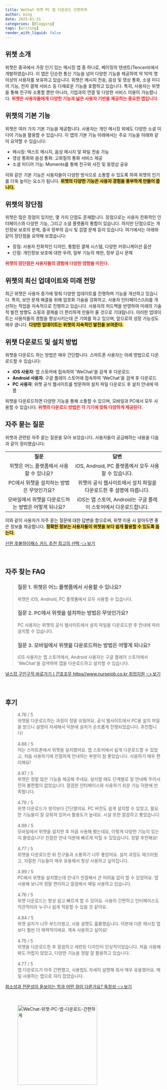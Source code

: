 ```yaml
---
title: WeChat 위챗 PC 앱 다운로드 간편하게
author: bing
date: 2025-01-31
categories: [Blogging]
tags: [writing]
render_with_liquid: false
---
```



<h2 id='위챗_소개'>위챗 소개</h2>

<p>위챗은 중국에서 가장 인기 있는 메시징 앱 중 하나로, 베이징의 텐센트(Tencent)에서 개발하였습니다. 이 앱은 단순한 통신 기능을 넘어 다양한 기능을 제공하여 약 10억 명 이상의 사용자를 보유하고 있습니다. 위챗은 메시지 전송, 음성 및 영상 통화, 소셜 미디어 기능, 전자 결제 서비스 등 다채로운 기능을 포함하고 있습니다. 특히, 사용자는 위챗을 통해 친구와 소통할 뿐만 아니라, 기업과의 연결 및 다양한 서비스 이용이 가능합니다. <b><span style="color: #ee2323;">위챗은 사용자들에게 다양한 기능과 넓은 사용자 기반을 제공하는 중요한 앱입니다.</span></b></p>

<h2 id='기본_기능'>위챗의 기본 기능</h2>

<p>위챗은 여러 가지 기본 기능을 제공합니다. 사용자는 개인 메시징 외에도 다양한 소셜 미디어 기능을 활용할 수 있습니다. 이 앱의 기본 기능 아래에서는 주요 기능을 아래와 같이 요약할 수 있습니다:</p>

<ul>
    <li>메시징: 텍스트 메시지, 음성 메시지 및 파일 전송 가능</li>
    <li>영상 통화와 음성 통화: 고화질의 통화 서비스 제공</li>
    <li>소셜 미디어 기능: Moments를 통해 친구와 사진 및 동영상 공유</li>
</ul>

<p>이와 같은 기본 기능은 사용자들이 다양한 방식으로 소통할 수 있도록 하여 위챗의 인기를 더욱 높이는 요소가 됩니다. <b><span style="background-color: #ffe066;">위챗의 다양한 기능은 사용자 경험을 풍부하게 만들어 줍니다.</span></b></p>

<h2 id='위챗_장단점'>위챗의 장단점</h2>

<p>위챗은 많은 장점이 있지만, 몇 가지 단점도 존재합니다. 장점으로는 사용자 친화적인 인터페이스와 다양한 기능, 그리고 소셜 플랫폼의 통합이 있습니다. 하지만 단점으로는 개인정보 보호의 문제, 중국 정부의 감시 및 검열 문제 등이 있습니다. 여기에서는 아래와 같이 장단점을 요약해 보겠습니다:</p>

<ul>
    <li>장점: 사용자 친화적인 디자인, 통합된 결제 시스템, 다양한 커뮤니케이션 옵션</li>
    <li>단점: 개인정보 보호에 대한 우려, 일부 기능의 제한, 정부 감시 문제</li>
</ul>

<p><b><span style="color: #ee2323;">위챗의 장단점은 사용자들의 경험에 다양한 영향을 미친다.</span></b></p>

<h2 id='위챗_업데이트_및_미래'>위챗의 최신 업데이트와 미래 전망</h2>

<p>최근 위챗은 사용자 증가에 맞춰 다양한 업데이트를 진행하며 기능을 개선하고 있습니다. 특히, 보안 문제 해결을 위해 암호화 기술을 강화하고, 사용자 인터페이스(UI)를 개선하는 작업을 지속적으로 진행하고 있습니다. 사용자의 피드백을 반영하여 미래의 기술적 발전 방향도 쇼핑과 결제를 더 편리하게 만들어 줄 것으로 기대됩니다. 이러한 업데이트는 사용자들의 경험을 향상시키는데 큰 기여를 하고 있으며, 앞으로의 성장 가능성도 매우 큽니다. <b><span style="background-color: #ffe066;">다양한 업데이트는 위챗의 지속적인 발전을 보여준다.</span></b></p>

<h2 id='위챗_다운로드_방법'>위챗 다운로드 및 설치 방법</h2>

<p>위챗을 다운로드 하는 방법은 매우 간단합니다. 스마트폰 사용자는 아래 방법으로 다운로드할 수 있습니다:</p>

<ul>
    <li><b>iOS 사용자</b>: 앱 스토어에 접속하여 'WeChat'을 검색 후 다운로드</li>
    <li><b>Android 사용자</b>: 구글 플레이 스토어에 접속하여 'WeChat'을 검색 후 다운로드</li>
    <li><b>PC 사용자</b>: 위챗 공식 웹사이트를 방문하여 설치 파일 다운로드 후 설치 안내에 따름</li>
</ul>

<p>위챗을 다운로드하면 다양한 기능을 통해 소통할 수 있으며, 모바일과 PC에서 모두 사용할 수 있습니다. <b><span style="color: #ee2323;">위챗의 다운로드 방법은 각 기기에 맞춰 다양하게 제공된다.</span></b></p>

<h2 id='자주_묻는_질문'>자주 묻는 질문</h2>

<p>위챗과 관련된 자주 묻는 질문을 모아 보았습니다. 사용자들이 궁금해하는 내용을 다음과 같이 정리했습니다:</p>

<table>
    <tr>
        <td style="text-align: center; height: 17px;"><b>질문</b></td>
        <td style="text-align: center; height: 17px;"><b>답변</b></td>
    </tr>
    <tr>
        <td style="text-align: center; height: 17px;">위챗은 어느 플랫폼에서 사용할 수 있나요?</td>
        <td style="text-align: center; height: 17px;">iOS, Android, PC 플랫폼에서 모두 사용할 수 있습니다.</td>
    </tr>
    <tr>
        <td style="text-align: center; height: 17px;">PC에서 위챗을 설치하는 방법은 무엇인가요?</td>
        <td style="text-align: center; height: 17px;">위챗의 공식 웹사이트에서 설치 파일을 다운로드한 후 설명에 따릅니다.</td>
    </tr>
    <tr>
        <td style="text-align: center; height: 17px;">모바일에서 위챗을 다운로드하는 방법은 어떻게 되나요?</td>
        <td style="text-align: center; height: 17px;">iOS는 앱 스토어, Android는 구글 플레이 스토어에서 다운로드합니다.</td>
    </tr>
</table>

<p>이와 같이 사용자가 자주 묻는 질문에 대한 답변을 함으로써, 위챗 이용 시 알아두면 좋은 정보를 제공합니다. <b><span style="background-color: #ffe066;">정확한 정보는 사용자들이 위챗을 보다 쉽게 활용할 수 있도록 돕는다.</span></b></p>


<p><a class="click-button" title="신한 후불하이패스 카드 추천 최고의 선택" href="https://blackassets.github.io/posts/%EC%8B%A0%ED%95%9C-%ED%9B%84%EB%B6%88%ED%95%98%EC%9D%B4%ED%8C%A8%EC%8A%A4-%EC%B9%B4%EB%93%9C-%EC%B6%94%EC%B2%9C-%EC%B5%9C%EA%B3%A0%EC%9D%98-%EC%84%A0%ED%83%9D/" rel="dofollow">신한 후불하이패스 카드 추천 최고의 선택 👈 보기</a></p><br>
<h2 id='자주_찾는_FAQ'>자주 찾는 FAQ</h2>
<div itemscope="" itemtype="https://schema.org/FAQPage"> 
<blockquote> 
<div itemscope="" itemprop="mainEntity" itemtype="https://schema.org/Question"> 
<h3 itemprop="name">질문 1. 위챗은 어느 플랫폼에서 사용할 수 있나요?</h3> 
<div itemscope="" itemprop="acceptedAnswer" itemtype="https://schema.org/Answer"> 
<span itemprop="text"> 
<p>위챗은 iOS, Android, PC 플랫폼에서 모두 사용할 수 있습니다.</p> 
</span> 
</div> 
</div> 
<div itemscope="" itemprop="mainEntity" itemtype="https://schema.org/Question"> 
<h3 itemprop="name">질문 2. PC에서 위챗을 설치하는 방법은 무엇인가요?</h3> 
<div itemscope="" itemprop="acceptedAnswer" itemtype="https://schema.org/Answer"> 
<span itemprop="text"> 
<p>PC 사용자는 위챗의 공식 웹사이트에서 설치 파일을 다운로드한 후 안내에 따라 설치할 수 있습니다.</p> 
</span> 
</div> 
</div> 
<div itemscope="" itemprop="mainEntity" itemtype="https://schema.org/Question"> 
<h3 itemprop="name">질문 3. 모바일에서 위챗을 다운로드하는 방법은 어떻게 되나요?</h3> 
<div itemscope="" itemprop="acceptedAnswer" itemtype="https://schema.org/Answer"> 
<span itemprop="text"> 
<p>iOS 사용자는 앱 스토어에서, Android 사용자는 구글 플레이 스토어에서 'WeChat'을 검색하여 앱을 다운로드하고 설치할 수 있습니다.</p> 
</span> 
</div> 
</div> 
</blockquote> 
</div>
<p><a class="click-button" title="널스잡 구인구직 바로가기ㅣ간호조무 https//www.nursejob.co.kr 취업지원" href="https://blackassets.github.io/posts/%EB%84%90%EC%8A%A4%EC%9E%A1-%EA%B5%AC%EC%9D%B8%EA%B5%AC%EC%A7%81-%EB%B0%94%EB%A1%9C%EA%B0%80%EA%B8%B0%E3%85%A3%EA%B0%84%ED%98%B8%EC%A1%B0%EB%AC%B4-httpswww.nursejob.co.kr-%EC%B7%A8%EC%97%85%EC%A7%80%EC%9B%90/" rel="dofollow">널스잡 구인구직 바로가기ㅣ간호조무 https//www.nursejob.co.kr 취업지원 👈 보기</a></p><br>
<h2 id='후기'>후기</h2>
<div itemscope itemtype="https://schema.org/Product">
  <blockquote>
  <div itemprop="review" itemscope itemtype="https://schema.org/Review">
      <div itemprop="reviewRating" itemscope itemtype="https://schema.org/Rating"> <span itemprop="ratingValue">4.76</span> / <span itemprop="bestRating">5</span> </div>
      <span itemprop="reviewBody">위챗을 다운로드하는 과정이 정말 쉬웠어요. 공식 웹사이트에서 PC용 설치 파일을 받으니 설명이 자세해서 덕분에 설치가 순조롭게 진행되었습니다. 추천합니다!</span>
  </div>
  <br>
  <div itemprop="review" itemscope itemtype="https://schema.org/Review">
      <div itemprop="reviewRating" itemscope itemtype="https://schema.org/Rating"> <span itemprop="ratingValue">4.88</span> / <span itemprop="bestRating">5</span> </div>
      <span itemprop="reviewBody">저는 스마트폰에서 위챗을 설치했어요. 앱 스토어에서 쉽게 다운로드할 수 있었고, 처음 사용하기에 친절하게 안내하는 부분이 참 좋았습니다. 사용하기 매우 편리해요!</span>
  </div>
  <br>
  <div itemprop="review" itemscope itemtype="https://schema.org/Review">
      <div itemprop="reviewRating" itemscope itemtype="https://schema.org/Rating"> <span itemprop="ratingValue">4.97</span> / <span itemprop="bestRating">5</span> </div>
      <span itemprop="reviewBody">위챗은 정말 많은 기능을 제공해 주네요. 설치할 때도 단계별로 잘 안내해 주어서 전혀 불편함이 없었습니다. 깔끔한 인터페이스와 사용하기 쉬운 기능 덕분에 만족합니다.</span>
  </div>
  <br>
  <div itemprop="review" itemscope itemtype="https://schema.org/Review">
      <div itemprop="reviewRating" itemscope itemtype="https://schema.org/Rating"> <span itemprop="ratingValue">4.79</span> / <span itemprop="bestRating">5</span> </div>
      <span itemprop="reviewBody">위챗 다운로드가 생각보다 간단했어요. PC 버전도 쉽게 설치할 수 있었고, 필요한 기능들이 잘 갖춰져 있어서 활용도가 높네요. 시설 또한 깔끔하고 좋았습니다.</span>
  </div>
  <br>
  <div itemprop="review" itemscope itemtype="https://schema.org/Review">
      <div itemprop="reviewRating" itemscope itemtype="https://schema.org/Rating"> <span itemprop="ratingValue">4.98</span> / <span itemprop="bestRating">5</span> </div>
      <span itemprop="reviewBody">모바일에서 위챗을 설치한 후 처음 사용해 봤는데요, 이렇게 다양한 기능이 있는지 몰랐습니다! 친절한 안내 덕분에 빠르게 익힐 수 있었습니다. 정말 추천해요!</span>
  </div>
  <br>
  <div itemprop="review" itemscope itemtype="https://schema.org/Review">
      <div itemprop="reviewRating" itemscope itemtype="https://schema.org/Rating"> <span itemprop="ratingValue">4.77</span> / <span itemprop="bestRating">5</span> </div>
      <span itemprop="reviewBody">위챗을 다운로드한 뒤 친구들과 소통하기 너무 좋았어요. 설치 과정도 매끄러웠고, 자잘한 기능들이 매우 유용해서 항상 사용하고 싶어집니다.</span>
  </div>
  <br>
  <div itemprop="review" itemscope itemtype="https://schema.org/Review">
      <div itemprop="reviewRating" itemscope itemtype="https://schema.org/Rating"> <span itemprop="ratingValue">4.99</span> / <span itemprop="bestRating">5</span> </div>
      <span itemprop="reviewBody">PC에서 위챗을 설치했는데 안내가 친절해서 큰 어려움 없이 할 수 있었어요. 앱 사용해 보니까 정말 편리하고 깔끔해서 매일 사용하고 있습니다.</span>
  </div>
  <br>
  <div itemprop="review" itemscope itemtype="https://schema.org/Review">
      <div itemprop="reviewRating" itemscope itemtype="https://schema.org/Rating"> <span itemprop="ratingValue">4.76</span> / <span itemprop="bestRating">5</span> </div>
      <span itemprop="reviewBody">위챗 다운로드는 항상 쉽고 빠르게 할 수 있어요. 사용이 간편하고 인터페이스도 직관적이라 누구나 쉽게 적응할 수 있을 것 같아요.</span>
  </div>
  <br>
  <div itemprop="review" itemscope itemtype="https://schema.org/Review">
      <div itemprop="reviewRating" itemscope itemtype="https://schema.org/Rating"> <span itemprop="ratingValue">4.84</span> / <span itemprop="bestRating">5</span> </div>
      <span itemprop="reviewBody">위챗 설치가 너무 부드러웠고, 사용 설명도 훌륭했습니다. 덕분에 다른 메시징 앱보다 훨씬 더 매력적이에요. 계속 사용하고 싶어요!</span>
  </div>
  <br>
  <div itemprop="review" itemscope itemtype="https://schema.org/Review">
      <div itemprop="reviewRating" itemscope itemtype="https://schema.org/Rating"> <span itemprop="ratingValue">4.75</span> / <span itemprop="bestRating">5</span> </div>
      <span itemprop="reviewBody">위챗을 다운로드한 후 깔끔하고 세련된 디자인이 인상적이었습니다. 처음 사용해봐도 어렵지 않았고, 다양한 기능을 정말 잘 활용하고 있습니다.</span>
  </div>
  <br>
  <div itemprop="review" itemscope itemtype="https://schema.org/Review">
      <div itemprop="reviewRating" itemscope itemtype="https://schema.org/Rating"> <span itemprop="ratingValue">4.77</span> / <span itemprop="bestRating">5</span> </div>
      <span itemprop="reviewBody">앱 다운로드가 아주 간편했고, 사용법도 자세히 설명해 줘서 매우 유용했어요. 매일 사용하는 앱으로 자리 잡았습니다.</span>
  </div>
  </blockquote>
</div>
<p><a class="click-button" title="희소성과 전문성이 돋보이는 학과 어떤 점이 다른가요? 독창성" href="https://blackassets.github.io/posts/%ED%9D%AC%EC%86%8C%EC%84%B1%EA%B3%BC-%EC%A0%84%EB%AC%B8%EC%84%B1%EC%9D%B4-%EB%8F%8B%EB%B3%B4%EC%9D%B4%EB%8A%94-%ED%95%99%EA%B3%BC-%EC%96%B4%EB%96%A4-%EC%A0%90%EC%9D%B4-%EB%8B%A4%EB%A5%B8%EA%B0%80%EC%9A%94-%EB%8F%85%EC%B0%BD%EC%84%B1/" rel="dofollow">희소성과 전문성이 돋보이는 학과 어떤 점이 다른가요? 독창성 👈 보기</a></p><br>
<figure class="image"><img src="https://blackassets.github.io/assets/img/thumbnail/WeChat-위챗-PC-앱-다운로드-간편하게.webp" alt="WeChat-위챗-PC-앱-다운로드-간편하게" width="256" height="256"></figure>